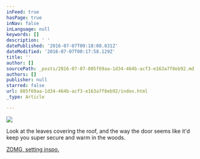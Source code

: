 ```yaml
---
inFeed: true
hasPage: true
inNav: false
inLanguage: null
keywords: []
description: ' '
datePublished: '2016-07-07T00:18:08.831Z'
dateModified: '2016-07-07T00:17:58.129Z'
title: ''
author: []
sourcePath: _posts/2016-07-07-805f69aa-1d34-464b-acf3-e163a7f8eb92.md
authors: []
publisher: null
starred: false
url: 805f69aa-1d34-464b-acf3-e163a7f8eb92/index.html
_type: Article

---
```

![](https://the-grid-user-content.s3-us-west-2.amazonaws.com/38b54cf2-8c90-4c1e-bf84-51c44d756f84.jpg)

[][0]

Look at the leaves covering the roof, and the way the door seems like it'd keep you super secure and warm in the woods. [][0]

[ZOMG, setting inspo.][0]

[0]: http://perfect-nature.com/the-35-most-beautiful-abandoned-cabins-waiting-for-owners/